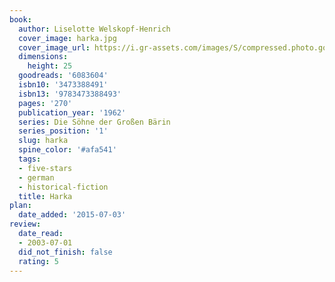 ```yaml
---
book:
  author: Liselotte Welskopf-Henrich
  cover_image: harka.jpg
  cover_image_url: https://i.gr-assets.com/images/S/compressed.photo.goodreads.com/books/1385368730l/6083604._SX98_.jpg
  dimensions:
    height: 25
  goodreads: '6083604'
  isbn10: '3473388491'
  isbn13: '9783473388493'
  pages: '270'
  publication_year: '1962'
  series: Die Söhne der Großen Bärin
  series_position: '1'
  slug: harka
  spine_color: '#afa541'
  tags:
  - five-stars
  - german
  - historical-fiction
  title: Harka
plan:
  date_added: '2015-07-03'
review:
  date_read:
  - 2003-07-01
  did_not_finish: false
  rating: 5
---
```


